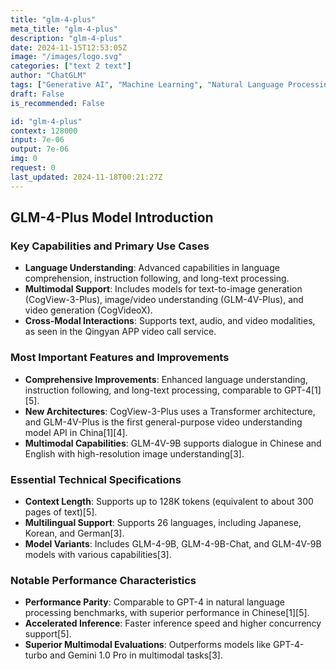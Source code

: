 ```yaml
---
title: "glm-4-plus"
meta_title: "glm-4-plus"
description: "glm-4-plus"
date: 2024-11-15T12:53:05Z
image: "/images/logo.svg"
categories: ["text 2 text"]
author: "ChatGLM"
tags: ["Generative AI", "Machine Learning", "Natural Language Processing", "Technology", "Chatbots"]
draft: False
is_recommended: False

id: "glm-4-plus"
context: 128000
input: 7e-06
output: 7e-06
img: 0
request: 0
last_updated: 2024-11-18T00:21:27Z
---
```


## GLM-4-Plus Model Introduction

### Key Capabilities and Primary Use Cases
- **Language Understanding**: Advanced capabilities in language comprehension, instruction following, and long-text processing.
- **Multimodal Support**: Includes models for text-to-image generation (CogView-3-Plus), image/video understanding (GLM-4V-Plus), and video generation (CogVideoX).
- **Cross-Modal Interactions**: Supports text, audio, and video modalities, as seen in the Qingyan APP video call service.

### Most Important Features and Improvements
- **Comprehensive Improvements**: Enhanced language understanding, instruction following, and long-text processing, comparable to GPT-4[1][5].
- **New Architectures**: CogView-3-Plus uses a Transformer architecture, and GLM-4V-Plus is the first general-purpose video understanding model API in China[1][4].
- **Multimodal Capabilities**: GLM-4V-9B supports dialogue in Chinese and English with high-resolution image understanding[3].

### Essential Technical Specifications
- **Context Length**: Supports up to 128K tokens (equivalent to about 300 pages of text)[5].
- **Multilingual Support**: Supports 26 languages, including Japanese, Korean, and German[3].
- **Model Variants**: Includes GLM-4-9B, GLM-4-9B-Chat, and GLM-4V-9B models with various capabilities[3].

### Notable Performance Characteristics
- **Performance Parity**: Comparable to GPT-4 in natural language processing benchmarks, with superior performance in Chinese[1][5].
- **Accelerated Inference**: Faster inference speed and higher concurrency support[5].
- **Superior Multimodal Evaluations**: Outperforms models like GPT-4-turbo and Gemini 1.0 Pro in multimodal tasks[3].

